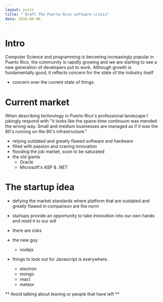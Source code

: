 ```yaml
---
layout: posts
title: " Draft The Puerto Rico software crisis"
date: 2016-06-06
---
```


# Intro
Computer Science and programming is becoming increasingly popular in Puerto Rico, the community is rapidly growing and we are starting to see a new generation of developers put to work. Although growth is fundamentally good, it reflects concern for the state of the industry itself

- concern over the current state of things

# Current market
When describing technology in Puerto Rico's professional landscape I jokingly respond with "it looks like the space-time continuum  was mended the wrong way. Small and medium businesses are managed as if it was the 80's running on the 90's infrastructure."

- relying outdated and greatly flawed software and hardware
- filled with passion and craving innovation
- flooding the job market, soon to be saturated
- the old giants
  - Oracle
  - Microsoft's ASP & .NET

# The startup idea
- defying the market standards where platform that are outdated and greatly flawed in comparison are the norm
- startups provide an opportunity to take innovation into our own hands and mold it to our will

- there are risks

- the new guy
  - nodejs


- things to look out for
Javascript is everywhere.
  - electron
  - mongo
  - react
  - meteor

** Avoid talking about leaving or people that have left **
